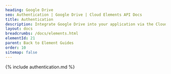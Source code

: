 ```yaml
---
heading: Google Drive
seo: Authentication | Google Drive | Cloud Elements API Docs
title: Authentication
description: Integrate Google Drive into your application via the Cloud Elements APIs.
layout: docs
breadcrumbs: /docs/elements.html
elementId: 21
parent: Back to Element Guides
order: 10
sitemap: false
---
```


{% include authentication.md %}
